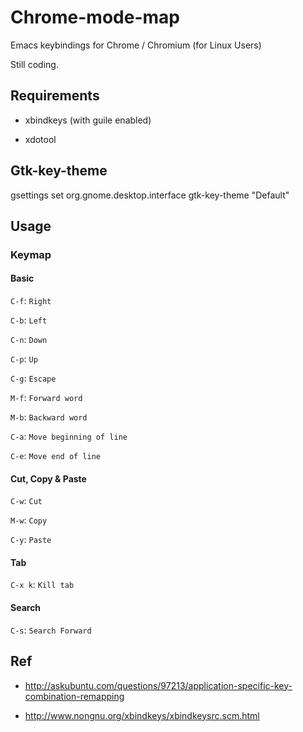 # Chrome-mode-map

Emacs keybindings for Chrome / Chromium (for Linux Users)

Still coding.

## Requirements

- xbindkeys (with guile enabled)

- xdotool

## Gtk-key-theme

gsettings set org.gnome.desktop.interface gtk-key-theme "Default"

## Usage

### Keymap

#### Basic

`C-f`: `Right`

`C-b`: `Left`

`C-n`: `Down`

`C-p`: `Up`

`C-g`: `Escape`

`M-f`: `Forward word`

`M-b`: `Backward word`

`C-a`: `Move beginning of line`

`C-e`: `Move end of line`

#### Cut, Copy & Paste

`C-w`: `Cut`

`M-w`: `Copy`

`C-y`: `Paste`

#### Tab

`C-x k`: `Kill tab`

#### Search

`C-s`: `Search Forward`

## Ref

- http://askubuntu.com/questions/97213/application-specific-key-combination-remapping

- http://www.nongnu.org/xbindkeys/xbindkeysrc.scm.html
